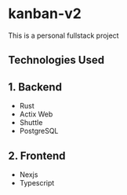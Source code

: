 # kanban-v2

This is a personal fullstack project

## Technologies Used

## 1. Backend

- Rust
- Actix Web
- Shuttle
- PostgreSQL

## 2. Frontend

- Nexjs
- Typescript
